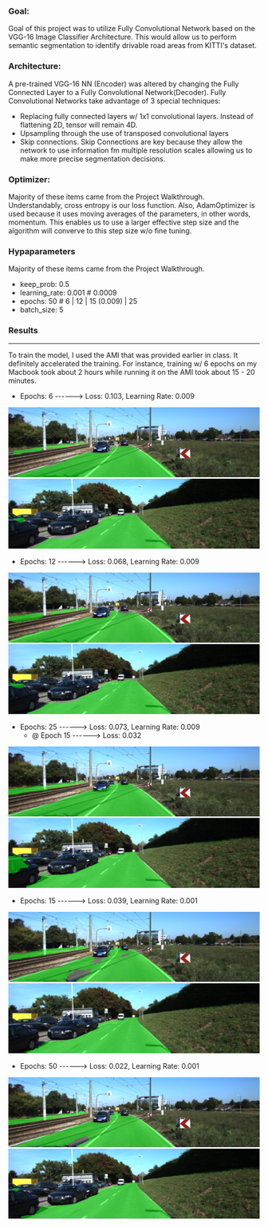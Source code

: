 ### Goal:

Goal of this project was to utilize Fully Convolutional Network based on the VGG-16 Image Classifier Architecture. This would allow us to perform semantic segmentation to identify drivable road areas from KITTI's dataset.

### Architecture:

A pre-trained VGG-16 NN (Encoder) was altered by changing the Fully Connected Layer to a Fully Convolutional Network(Decoder). Fully Convolutional Networks take advantage of 3 special techniques:

* Replacing fully connected layers w/ 1x1 convolutional layers. Instead of flattening 2D, tensor will remain 4D.
* Upsampling through the use of transposed convolutional layers
* Skip connections. Skip Connections are key because they allow the network to use information fm multiple resolution scales allowing us to make more precise segmentation decisions.

### Optimizer:

Majority of these items came from the Project Walkthrough. Understandably, cross entropy is our loss function. Also, AdamOptimizer is used because it uses moving averages of the parameters, in other words, momentum. This enables us to use a larger effective step size and the algorithm will converve to this step size w/o fine tuning.

### Hypaparameters

Majority of these items came from the Project Walkthrough.

* keep_prob: 0.5
* learning_rate: 0.001 # 0.0009
* epochs: 50 # 6 | 12 | 15 (0.009) | 25
* batch_size: 5


### Results
****
To train the model, I used the AMI that was provided earlier in class. It definitely accelerated the training. For instance, training w/ 6 epochs on my Macbook took about 2 hours while running it on the AMI took about 15 - 20 minutes.

* Epochs: 6  ------>  Loss: 0.103, Learning Rate: 0.009

![um_000003](data/proofs/epoch_6/um_000003.png)
![um_000015](data/proofs/epoch_6/um_000015.png)

* Epochs: 12 ------>  Loss: 0.068, Learning Rate: 0.009

![um_000003](data/proofs/epoch_12/um_000003.png)
![um_000015](data/proofs/epoch_12/um_000015.png)

* Epochs: 25 ------>  Loss: 0.073, Learning Rate: 0.009
	* @ Epoch 15 ------> Loss: 0.032 

![um_000003](data/proofs/epoch_25/um_000003.png)
![um_000015](data/proofs/epoch_25/um_000015.png)


* Epochs: 15 ------>  Loss: 0.039, Learning Rate: 0.001

![um_000003](data/proofs/epoch_15/um_000003.png)
![um_000015](data/proofs/epoch_15/um_000015.png)

* Epochs: 50 ------>  Loss: 0.022, Learning Rate: 0.001
	
![um_000003](data/proofs/epoch_50/um_000003.png)
![um_000015](data/proofs/epoch_50/um_000015.png)
